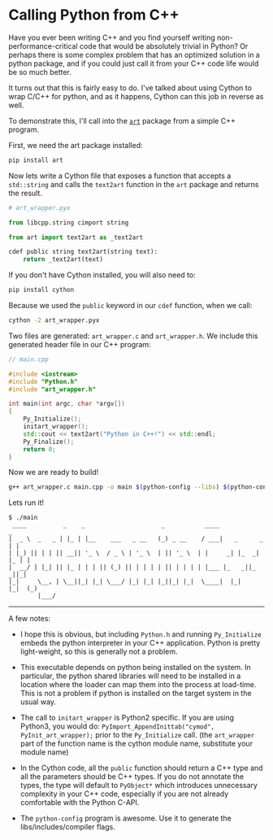 # Calling Python from C++

Have you ever been writing C++ and you find yourself writing non-performance-critical code that would be absolutely trivial in Python? Or perhaps there is some complex problem that has an optimized solution in a python package, and if you could just call it from your C++ code life would be so much better.

It turns out that this is fairly easy to do. I've talked about using Cython to wrap C/C++ for python, and as it happens, Cython can this job in reverse as well.

To demonstrate this, I'll call into the [`art`](https://github.com/sepandhaghighi/art) package from a simple C++ program.

First, we need the art package installed:

```bash
pip install art
```

Now lets write a Cython file that exposes a function that accepts a `std::string` and calls the `text2art` function in the `art` package and returns the result.


```python
# art_wrapper.pyx

from libcpp.string cimport string

from art import text2art as _text2art

cdef public string text2art(string text):
    return _text2art(text)
```

If you don't have Cython installed, you will also need to:

```bash
pip install cython
```

Because we used the `public` keyword in our `cdef` function, when we call:

```bash
cython -2 art_wrapper.pyx
```

Two files are generated: `art_wrapper.c` and `art_wrapper.h`. We include this generated header file in our C++ program:

```c++
// main.cpp

#include <iostream>
#include "Python.h"
#include "art_wrapper.h"

int main(int argc, char *argv[])
{
    Py_Initialize();
    initart_wrapper();
    std::cout << text2art("Python in C++!") << std::endl;
    Py_Finalize();
    return 0;
}
```

Now we are ready to build!

```bash
g++ art_wrapper.c main.cpp -o main $(python-config --libs) $(python-config --includes) $(python-config --cflags)
```

Lets run it!

```
$ ./main
 ____          _    _                     _           ____                _
|  _ \  _   _ | |_ | |__    ___   _ __   (_) _ __    / ___|   _      _   | |
| |_) || | | || __|| '_ \  / _ \ | '_ \  | || '_ \  | |     _| |_  _| |_ | |
|  __/ | |_| || |_ | | | || (_) || | | | | || | | | | |___ |_   _||_   _||_|
|_|     \__, | \__||_| |_| \___/ |_| |_| |_||_| |_|  \____|  |_|    |_|  (_)
        |___/
```

------

A few notes:

- I hope this is obvious, but including `Python.h` and running `Py_Initialize` embeds the python interpreter in your C++ application. Python is pretty light-weight, so this is generally not a problem.

- This executable depends on python being installed on the system. In particular, the python shared libraries will need to be installed in a location where the loader can map them into the process at load-time. This is not a problem if python is installed on the target system in the usual way.

- The call to `initart_wrapper` is Python2 specific. If you are using Python3, you would do: `PyImport_AppendInittab("cymod", PyInit_art_wrapper);` prior to the `Py_Initialize` call. (the `art_wrapper` part of the function name is the cython module name, substitute your module name)

- In the Cython code, all the `public` function should return a C++ type and all the parameters should be C++ types. If you do not annotate the types, the type will default to `PyObject*` which introduces unnecessary complexity in your C++ code, especially if you are not already comfortable with the Python C-API.

- The `python-config` program is awesome. Use it to generate the libs/includes/compiler flags.
